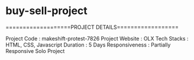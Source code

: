 # buy-sell-project
===================PROJECT DETAILS==================

Project Code : makeshift-protest-7826
Project Website : OLX
Tech Stacks : HTML, CSS, Javascript
Duration : 5 Days
Responsiveness : Partially Responsive
Solo Project 

